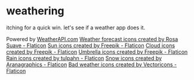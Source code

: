 # weathering
itching for a quick win. let's see if a weather app does it.

Powered by <a href="https://www.weatherapi.com/" title="Weather API">WeatherAPI.com</a>
<a href="https://www.flaticon.com/free-icons/weather-forecast" title="weather forecast icons">Weather forecast icons created by Rosa Suave - Flaticon</a>
<a href="https://www.flaticon.com/free-icons/sun" title="sun icons">Sun icons created by Freepik - Flaticon</a>
<a href="https://www.flaticon.com/free-icons/cloud" title="cloud icons">Cloud icons created by Freepik - Flaticon</a>
<a href="https://www.flaticon.com/free-icons/umbrella" title="umbrella icons">Umbrella icons created by Freepik - Flaticon</a>
<a href="https://www.flaticon.com/free-icons/rain" title="rain icons">Rain icons created by tulpahn - Flaticon</a>
<a href="https://www.flaticon.com/free-icons/snow" title="snow icons">Snow icons created by Aranagraphics - Flaticon</a>
<a href="https://www.flaticon.com/free-icons/bad-weather" title="bad weather icons">Bad weather icons created by Vectoricons - Flaticon</a>
